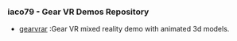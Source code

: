 ### iaco79 - Gear VR Demos Repository 

* [gearvrar](https://github.com/iaco79/gearvr_mix_ar/tree/master/gearvrar) :Gear VR mixed reality demo with animated 3d models.
